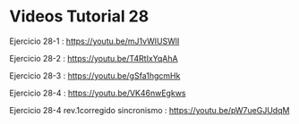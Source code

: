 # Videos Tutorial 28

Ejercicio 28-1 :  https://youtu.be/mJ1vWIUSWlI

Ejercicio 28-2 : https://youtu.be/T4RtIxYqAhA

Ejercicio 28-3 : https://youtu.be/gSfa1hgcmHk

Ejercicio 28-4 : https://youtu.be/VK46nwEgkws

Ejercicio 28-4 rev.1corregido sincronismo : https://youtu.be/pW7ueGJUdqM





